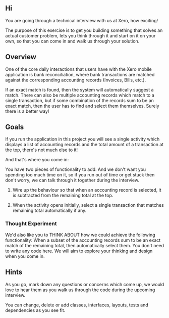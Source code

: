 ## Hi

You are going through a technical interview with us at Xero, how exciting!

The purpose of this exercise is to get you building something that solves an actual customer problem, lets you
think through it and start on it on your own, so that you can come in and walk us through your solution.

## Overview
One of the core daily interactions that users have with the Xero mobile application is bank
reconciliation, where bank transactions are matched against the corresponding accounting records
(Invoices, Bills, etc.).

If an exact match is found, then the system will automatically suggest a match. There can also be
multiple accounting records which match to a single transaction, but if some combination of the
records sum to be an exact match, then the user has to find and select them themselves.
Surely there is a better way!

## Goals
If you run the application in this project you will see a single activity which displays a list of
accounting records and the total amount of a transaction at the top, there's not much else to it!

And that's where you come in:

You have two pieces of functionality to add. And we don't want you spending too much time on it, so
if you run out of time or get stuck then don't worry, we can talk through it together during the
interview.

1. Wire up the behaviour so that when an accounting record is selected, it is subtracted from the
   remaining total at the top.

2. When the activity opens initially, select a single transaction that matches remaining total
   automatically if any.


### Thought Experiment

We'd also like you to THINK ABOUT how we could achieve the following functionality:
   When a subset of the accounting records sum to be an exact match of the remaining total, then
   automatically select them. You don't need to write any code here. We will aim to explore your 
   thinking and design when you come in.

## Hints

As you go, mark down any questions or concerns which come up, we would love to hear them as you walk
us through the code during the upcoming interview.

You can change, delete or add classes, interfaces, layouts, tests and dependencies as you see fit.


